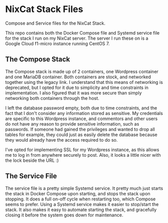 # NixCat Stack Files
Compose and Service files for the NixCat Stack.

This repo contains both the Docker Compose file and Systemd service file for the stack I run on my NixCat server. The server I run these on is a Google Cloud f1-micro instance running CentOS 7. 

## The Compose Stack

The Compose stack is made up of 2 containers, one Wordpress container and one MariaDB container. Both containers are stock, and networked together using the legacy link. I understand that this means of networking is deprecated, but I opted for it due to simplicity and time constraints in implementation. I also figured that it was more secure than simply networking both containers through the host. 

I left the database password empty, both due to time constraints, and the fact that I don't consider any information stored as sensitive. My credentials are specific to this Wordpress instance, and commentors and other users do not have any reason to provide sensitive information, such as passwords. If someone had gained the privileges and wanted to drop all tables for example, they could just as easily delete the database because they would already have the access required to do so. 

I've opted for implementing SSL for my Wordpress instance, as this allows me to log in from anywhere securely to post. Also, it looks a little nicer with the lock beside the URL :)

## The Service File

The service file is a pretty simple Systemd service. It pretty much just starts the stack in Docker Compose upon starting, and stops the stack upon stopping. It does a full on-off cycle when restarting too, which Compose seems to prefer. Using a Systemd service makes it easier to stop/start the stack. It also makes it easy to automate starting the stack, and gracefully closing it before the system goes down for maintenance.
